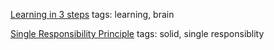 [Learning in 3 steps](http://www.bitnative.com/2013/12/14/programming-your-brain-the-art-of-learning-in-three-steps/)
tags: learning, brain

[Single Responsibility Principle](http://net.tutsplus.com/tutorials/php/solid-part-1-the-single-responsibility-principle/)
tags: solid, single responsiblity

